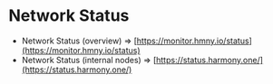 # Network Status

* Network Status \(overview\) =&gt; [https://monitor.hmny.io/status](https://monitor.hmny.io/status)
* Network Status \(internal nodes\) =&gt; [https://status.harmony.one/](https://status.harmony.one/)





